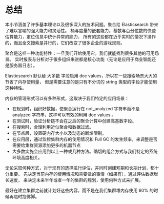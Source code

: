 # 总结   
本小节涵盖了许多基本理论以及很多深入的技术问题。聚合给 Elasticsearch 带来了难以言喻的强大能力和灵活性。
桶与度量的嵌套能力，基数与百分位数的快速估算能力，定位信息中统计异常的能力， 
所有的这些都在近乎实时的情况下操作的，而且全文搜索是并行的，它们改变了很多企业的游戏规则。      

聚合是这样一种功能特性：一旦我们开始使用它，我们就能找到很多其他的可用场景。
实时报表与分析对于很多组织来说都是核心功能（无论是应用于商业智能还是服务器日志）。     

Elasticsearch 默认给 大多数 字段启用 doc values，所以在一些搜索场景大大的节省了内存使用量，
但是需要注意的是只有不分词的 string 类型的字段才能使用这种特性。      

内存的管理形式可以有多种形式，这取决于我们特定的应用场景：     

 - 在规划时，组织好数据，使聚合运行在 not_analyzed 字符串而不是 analyzed 字符串，这样可以有效的利用 doc values 。   
 - 在测试时，验证分析链不会在之后的聚合计算中创建高基数字段。    
 - 在搜索时，合理利用近似聚合和数据过滤。    
 - 在节点层，设置硬内存大小以及动态的断熔限制。     
 - 在应用层，通过监控集群内存的使用情况和 Full GC 的发生频率，来调整是否需要给集群资源添加更多的机器节点    
 - 大多数实施会应用到以上一种或几种方法。确切的组合方式与我们特定的系统环境高度相关。     

无论采取何种方式，对于现有的选择进行评估，并同时创建短期和长期计划，都十分重要。
先决定当前内存的使用情况和需要做的事情（如果有），通过评估数据增长速度，
来决定未来半年或者一年的集群的规划，使用何种方式来扩展。      

最好在建立集群之前就计划好这些内容，而不是在我们集群堆内存使用 90% 的时候再临时抱佛脚。     